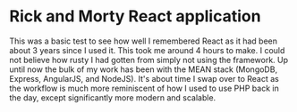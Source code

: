 # Rick and Morty React application

This was a basic test to see how well I remembered React as it had been about 3 years since I used it. This took me around 4 hours to make. I could not believe how rusty I had gotten from simply not using the framework. Up until now the bulk of my work has been with the MEAN stack (MongoDB, Express, AngularJS, and NodeJS). It's about time I swap over to React as the workflow is much more reminiscent of how I used to use PHP back in the day, except significantly more modern and scalable.
